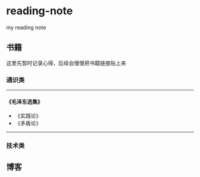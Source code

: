 # reading-note
my reading note

## 书籍

这里先暂时记录心得，后续会慢慢把书籍链接贴上来

### 通识类

<hr/>

#### 《毛泽东选集》

- 《实践论》
- 《矛盾论》

<hr/>

### 技术类

## 博客

